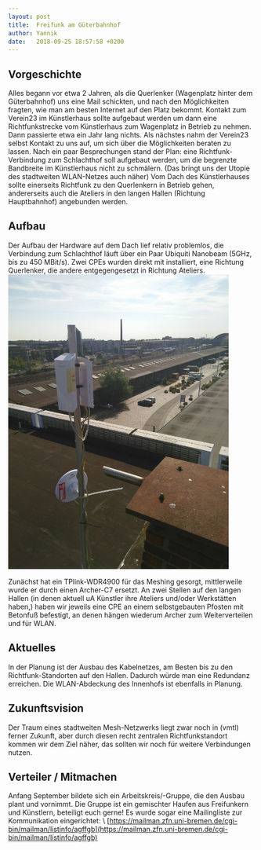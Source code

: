 ```yaml
---
layout: post
title:  Freifunk am Güterbahnhof
author: Yannik
date:   2018-09-25 18:57:58 +0200
---
```



## Vorgeschichte
Alles begann vor etwa 2 Jahren, als die Querlenker (Wagenplatz hinter dem Güterbahnhof) uns eine Mail schickten, und nach den Möglichkeiten fragten, wie man am besten Internet auf den Platz bekommt.
Kontakt zum Verein23 im Künstlerhaus sollte aufgebaut werden um dann eine Richtfunkstrecke vom Künstlerhaus zum Wagenplatz in Betrieb zu nehmen.
Dann passierte etwa ein Jahr lang nichts.
Als nächstes nahm der Verein23 selbst Kontakt zu uns auf, um sich über die Möglichkeiten beraten zu lassen.
Nach ein paar Besprechungen stand der Plan: eine Richtfunk-Verbindung zum Schlachthof soll aufgebaut werden, um die begrenzte Bandbreite im Künstlerhaus nicht zu schmälern.
(Das bringt uns der Utopie des stadtweiten WLAN-Netzes auch näher)
Vom Dach des Künstlerhauses sollte einerseits Richtfunk zu den Querlenkern in Betrieb gehen, andererseits auch
die Ateliers in den langen Hallen (Richtung Hauptbahnhof) angebunden werden.


## Aufbau
Der Aufbau der Hardware auf dem Dach lief relativ problemlos, die Verbindung zum Schlachthof läuft über ein Paar Ubiquiti Nanobeam (5GHz, bis zu 450 MBit/s).
Zwei CPEs wurden direkt mit installiert, eine Richtung Querlenker, die andere entgegengesetzt in Richtung Ateliers.
<img src="/blog/files/2018-10-10/aussicht.jpg" width="450" height="600">

Zunächst hat ein TPlink-WDR4900 für das Meshing gesorgt, mittlerweile wurde er durch einen Archer-C7 ersetzt.
An zwei Stellen auf den langen Hallen (in denen aktuell uA Künstler ihre Ateliers und/oder Werkstätten haben,) haben wir jeweils eine CPE an einem selbstgebauten Pfosten mit Betonfuß befestigt, an denen hängen wiederum Archer zum Weiterverteilen und für WLAN.

## Aktuelles
In der Planung ist der Ausbau des Kabelnetzes, am Besten bis zu den Richtfunk-Standorten auf den Hallen.
Dadurch würde man eine Redundanz erreichen. 
Die WLAN-Abdeckung des Innenhofs ist ebenfalls in Planung. 

## Zukunftsvision
Der  Traum eines stadtweiten Mesh-Netzwerks liegt zwar noch in (vmtl) ferner Zukunft, aber durch diesen recht zentralen Richtfunkstandort kommen wir dem Ziel näher, das sollten wir noch für  weitere Verbindungen nutzen.

## Verteiler / Mitmachen
Anfang September bildete sich ein Arbeitskreis/-Gruppe, die den Ausbau plant und vornimmt. 
Die Gruppe ist ein gemischter Haufen aus Freifunkern und Künstlern, beteiligt euch gerne!
Es wurde sogar eine Mailingliste zur Kommunikation eingerichtet: \\
[https://mailman.zfn.uni-bremen.de/cgi-bin/mailman/listinfo/agffgb](https://mailman.zfn.uni-bremen.de/cgi-bin/mailman/listinfo/agffgb)
